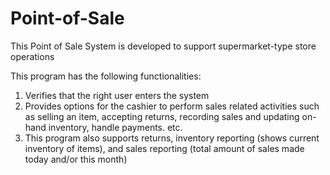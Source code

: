 # Point-of-Sale
This Point of Sale System is developed to support supermarket-type store operations

This program has the following functionalities:
1) Verifies that the right user enters the system
2) Provides options for the cashier to perform sales related activities such as selling an item, accepting returns, recording sales and updating on-hand inventory, handle payments. etc.
3) This program also supports returns, inventory reporting (shows current inventory of items), and sales reporting (total amount of sales made today and/or this month) 
